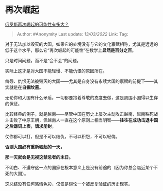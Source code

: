 # 再次崛起
[俄罗斯再次崛起的可能性有多大？](https://www.zhihu.com/question/30543838/answer/2377385700)

> Author: #Anonymity 
> Last update: *13/03/2022* 
> Link:
> Tag: 

对于无法加以毁灭的大国，如果它的处境没有与它的文化禀赋相称，尤其是远远的低于这个水平，那么它“再次崛起的可能性”在数学上**显然是百分之百**。

只是时间问题，而不是“会不会”的问题。

实际上这才是对大国不能轻慢、不能仇恨的原因所在。

侮辱、仇恨无法被毁灭的大国——尤其是自身没有永续大国的禀赋的前提下——其实就是在**自掘坟墓**。

无论你和大国有什么矛盾，一切都要抱着尊敬的态度去做，这是周围小国得以生存的保证。

比较经典的例子，就是越南——尽管中国在历史上屡次主动攻击越南，越南殊死战斗击败了中原王朝，但越南人一直在这个原则上相当明智——**往往在成功击退中国之后谦词上表，请求册封**。

仗你都可以打，但是不可以结仇，不可以积怨，不可以轻侮。

**否则大国必有重新崛起的一天，**

**那一天就会是无视这禁忌者的末日。**

不明白、不遵守这一点的国家在根本意义上是没有前途的（因为你总会临近某个不死的大国）。

这总结没有任何感情色彩，仅仅是谈论一个被反复验证的历史现实。

  
  
